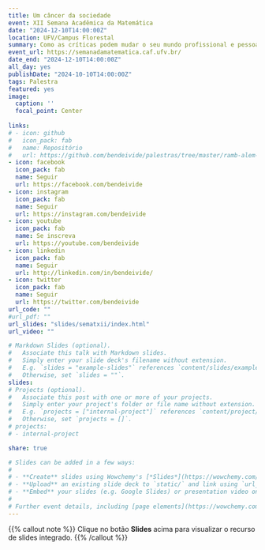 ```yaml
---
title: Um câncer da sociedade
event: XII Semana Acadêmica da Matemática
date: "2024-12-10T14:00:00Z"
location: UFV/Campus Florestal
summary: Como as críticas podem mudar o seu mundo profissional e pessoal
event_url: https://semanadamatematica.caf.ufv.br/
date_end: "2024-12-10T14:00:00Z"
all_day: yes
publishDate: "2024-10-10T14:00:00Z"
tags: Palestra
featured: yes
image:
  caption: ''
  focal_point: Center
  
links:
# - icon: github
#   icon_pack: fab
#   name: Repositório
#   url: https://github.com/bendeivide/palestras/tree/master/ramb-alem-das-analises-estatisticas
- icon: facebook
  icon_pack: fab
  name: Seguir
  url: https://facebook.com/bendeivide
- icon: instagram
  icon_pack: fab
  name: Seguir
  url: https://instagram.com/bendeivide
- icon: youtube
  icon_pack: fab
  name: Se inscreva
  url: https://youtube.com/bendeivide
- icon: linkedin
  icon_pack: fab
  name: Seguir
  url: http://linkedin.com/in/bendeivide/
- icon: twitter
  icon_pack: fab
  name: Seguir
  url: https://twitter.com/bendeivide
url_code: ""
#url_pdf: ""
url_slides: "slides/sematxii/index.html"
url_video: ""

# Markdown Slides (optional).
#   Associate this talk with Markdown slides.
#   Simply enter your slide deck's filename without extension.
#   E.g. `slides = "example-slides"` references `content/slides/example-slides.md`.
#   Otherwise, set `slides = ""`.
slides: 
# Projects (optional).
#   Associate this post with one or more of your projects.
#   Simply enter your project's folder or file name without extension.
#   E.g. `projects = ["internal-project"]` references `content/project/deep-learning/index.md`.
#   Otherwise, set `projects = []`.
# projects:
# - internal-project

share: true

# Slides can be added in a few ways:
# 
# - **Create** slides using Wowchemy's [*Slides*](https://wowchemy.com/docs/managing-content/#create-slides) feature and link using `slides` parameter in the front matter of the talk file
# - **Upload** an existing slide deck to `static/` and link using `url_slides` parameter in the front matter of the talk file
# - **Embed** your slides (e.g. Google Slides) or presentation video on this page using [shortcodes](https://wowchemy.com/docs/writing-markdown-latex/).
# 
# Further event details, including [page elements](https://wowchemy.com/docs/writing-markdown-latex/) such as image galleries, can be added to the body of this page.
---
```


{{% callout note %}}
Clique no botão **Slides** acima para visualizar o recurso de slides integrado.
{{% /callout %}}


